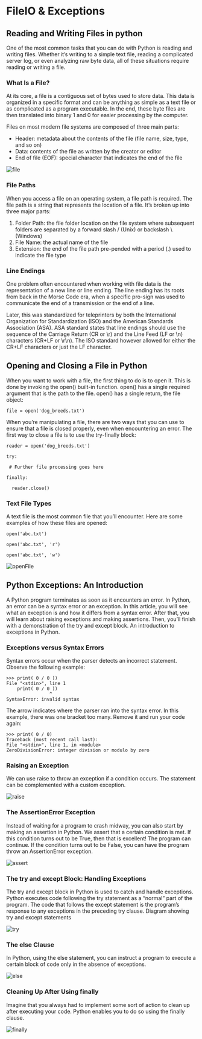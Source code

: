 # FileIO & Exceptions

## Reading and Writing Files in python

One of the most common tasks that you can do with Python is reading and writing files. Whether it’s writing to a simple text file, reading a complicated server log, or even analyzing raw byte data, all of these situations require reading or writing a file.

### What Is a File?

At its core, a file is a contiguous set of bytes used to store data. This data is organized in a specific format and can be anything as simple as a text file or as complicated as a program executable. In the end, these byte files are then translated into binary 1 and 0 for easier processing by the computer.

Files on most modern file systems are composed of three main parts:

* Header: metadata about the contents of the file (file name, size, type, and so on)
* Data: contents of the file as written by the creator or editor
* End of file (EOF): special character that indicates the end of the file

![file](https://files.realpython.com/media/FileFormat.02335d06829d.png)

### File Paths

When you access a file on an operating system, a file path is required. The file path is a string that represents the location of a file. It’s broken up into three major parts:

1. Folder Path: the file folder location on the file system where subsequent folders are separated by a forward slash / (Unix) or backslash \ (Windows)
2. File Name: the actual name of the file
3. Extension: the end of the file path pre-pended with a period (.) used to indicate the file type

### Line Endings

One problem often encountered when working with file data is the representation of a new line or line ending. The line ending has its roots from back in the Morse Code era, when a specific pro-sign was used to communicate the end of a transmission or the end of a line.

Later, this was standardized for teleprinters by both the International Organization for Standardization (ISO) and the American Standards Association (ASA). ASA standard states that line endings should use the sequence of the Carriage Return (CR or \r) and the Line Feed (LF or \n) characters (CR+LF or \r\n). The ISO standard however allowed for either the CR+LF characters or just the LF character.

## Opening and Closing a File in Python

When you want to work with a file, the first thing to do is to open it. This is done by invoking the open() built-in function. open() has a single required argument that is the path to the file. open() has a single return, the file object:

    file = open('dog_breeds.txt')

When you’re manipulating a file, there are two ways that you can use to ensure that a file is closed properly, even when encountering an error. The first way to close a file is to use the try-finally block:

    reader = open('dog_breeds.txt')

    try:

     # Further file processing goes here

    finally:

      reader.close()

### Text File Types

A text file is the most common file that you’ll encounter. Here are some examples of how these files are opened:

    open('abc.txt')

    open('abc.txt', 'r')

    open('abc.txt', 'w')

![openFile](https://cdn.guru99.com/images/Pythonnew/Python17.5.jpg)

## Python Exceptions: An Introduction

A Python program terminates as soon as it encounters an error. In Python, an error can be a syntax error or an exception. In this article, you will see what an exception is and how it differs from a syntax error. After that, you will learn about raising exceptions and making assertions. Then, you’ll finish with a demonstration of the try and except block.
An introduction to exceptions in Python.

### Exceptions versus Syntax Errors

Syntax errors occur when the parser detects an incorrect statement. Observe the following example:

    >>> print( 0 / 0 ))
    File "<stdin>", line 1
        print( 0 / 0 ))
                    ^
    SyntaxError: invalid syntax

The arrow indicates where the parser ran into the syntax error. In this example, there was one bracket too many. Remove it and run your code again:

    >>> print( 0 / 0)
    Traceback (most recent call last):
    File "<stdin>", line 1, in <module>
    ZeroDivisionError: integer division or modulo by zero

### Raising an Exception

We can use raise to throw an exception if a condition occurs. The statement can be complemented with a custom exception.

![raise](https://files.realpython.com/media/raise.3931e8819e08.png)

### The AssertionError Exception

Instead of waiting for a program to crash midway, you can also start by making an assertion in Python. We assert that a certain condition is met. If this condition turns out to be True, then that is excellent! The program can continue. If the condition turns out to be False, you can have the program throw an AssertionError exception.

![assert](https://files.realpython.com/media/assert.f6d344f0c0b4.png)

### The try and except Block: Handling Exceptions

The try and except block in Python is used to catch and handle exceptions. Python executes code following the try statement as a “normal” part of the program. The code that follows the except statement is the program’s response to any exceptions in the preceding try clause.
Diagram showing try and except statements

![try](https://files.realpython.com/media/try_except.c94eabed2c59.png)

### The else Clause

In Python, using the else statement, you can instruct a program to execute a certain block of code only in the absence of exceptions.

![else](https://files.realpython.com/media/try_except_else.703aaeeb63d3.png)

### Cleaning Up After Using finally

Imagine that you always had to implement some sort of action to clean up after executing your code. Python enables you to do so using the finally clause.

![finally](https://files.realpython.com/media/try_except_else_finally.a7fac6c36c55.png)